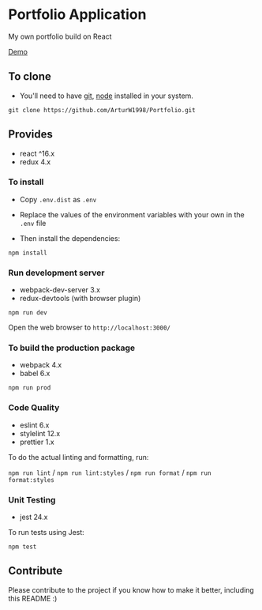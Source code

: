 # Portfolio Application

My own portfolio build on React

[Demo](https://arturvoloshyn.netlify.app)

## To clone

- You'll need to have [git](https://git-scm.com/), [node](https://nodejs.org/en/) installed in your
  system.

`git clone https://github.com/ArturW1998/Portfolio.git`

## Provides

- react ^16.x
- redux 4.x

### To install

- Copy `.env.dist` as `.env`

- Replace the values of the environment variables with your own in the `.env` file

- Then install the dependencies:

`npm install`

### Run development server

- webpack-dev-server 3.x
- redux-devtools (with browser plugin)

`npm run dev`

Open the web browser to `http://localhost:3000/`

### To build the production package

- webpack 4.x
- babel 6.x

`npm run prod`

### Code Quality

- eslint 6.x
- stylelint 12.x
- prettier 1.x

To do the actual linting and formatting, run:

`npm run lint` / `npm run lint:styles` / `npm run format` / `npm run format:styles`

### Unit Testing

- jest 24.x

To run tests using Jest:

`npm test`

## Contribute

Please contribute to the project if you know how to make it better, including this README :)
